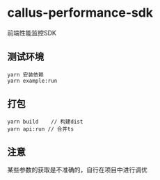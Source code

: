 <!--
 * @FilePath: /callus-performance-sdk/README.md
-->
# callus-performance-sdk
前端性能监控SDK
## 测试环境
```
yarn 安装依赖
yarn example:run
```
## 打包
```
yarn build    // 构建dist
yarn api:run // 合并ts
```

## 注意

某些参数的获取是不准确的，自行在项目中进行调优